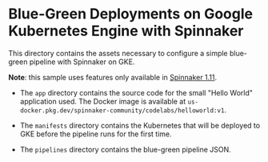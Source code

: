 # Blue-Green Deployments on Google Kubernetes Engine with Spinnaker 

This directory contains the assets necessary to configure a simple blue-green pipeline
with Spinnaker on GKE.  

**Note**: this sample uses features only available in [Spinnaker 1.11](https://www.spinnaker.io/guides/user/kubernetes-v2/traffic-management/).  

* The `app` directory contains the source code for the small "Hello World"
  application used. The Docker image is available at
  `us-docker.pkg.dev/spinnaker-community/codelabs/helloworld:v1`.

* The `manifests` directory contains the Kubernetes that will be deployed to GKE
  before the pipeline runs for the first time. 

* The `pipelines` directory contains the blue-green pipeline JSON.
